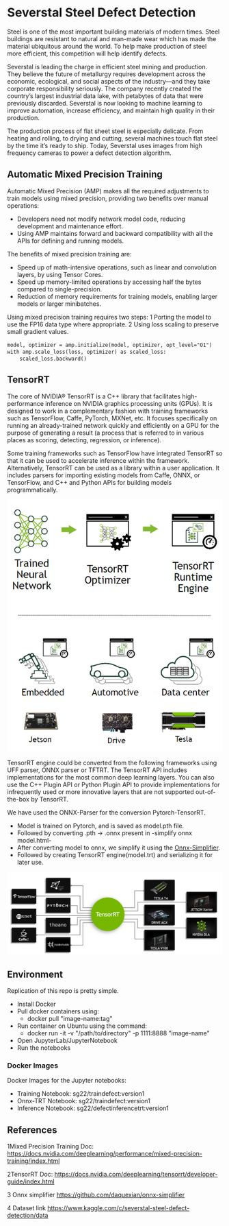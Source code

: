 # Severstal Steel Defect Detection

Steel is one of the most important building materials of modern times. Steel buildings are resistant to natural and man-made wear which has made the material ubiquitous around the world. To help make production of steel more efficient, this competition will help identify defects.

Severstal is leading the charge in efficient steel mining and production. They believe the future of metallurgy requires development across the economic, ecological, and social aspects of the industry—and they take corporate responsibility seriously. The company recently created the country’s largest industrial data lake, with petabytes of data that were previously discarded. Severstal is now looking to machine learning to improve automation, increase efficiency, and maintain high quality in their production.

The production process of flat sheet steel is especially delicate. From heating and rolling, to drying and cutting, several machines touch flat steel by the time it’s ready to ship. Today, Severstal uses images from high frequency cameras to power a defect detection algorithm.

## Automatic Mixed Precision Training

Automatic Mixed Precision (AMP) makes all the required adjustments to train models using mixed precision, providing two benefits over manual operations:
- Developers need not modify network model code, reducing development and maintenance effort.
- Using AMP maintains forward and backward compatibility with all the APIs for defining and running models.

The benefits of mixed precision training are:
- Speed up of math-intensive operations, such as linear and convolution layers, by using Tensor Cores.
- Speed up memory-limited operations by accessing half the bytes compared to single-precision.
- Reduction of memory requirements for training models, enabling larger models or larger minibatches.

Using mixed precision training requires two steps:
1 Porting the model to use the FP16 data type where appropriate.
2 Using loss scaling to preserve small gradient values.

```
model, optimizer = amp.initialize(model, optimizer, opt_level="O1")
with amp.scale_loss(loss, optimizer) as scaled_loss:
    scaled_loss.backward()
```

## TensorRT

The core of NVIDIA® TensorRT is a C++ library that facilitates high-performance inference on NVIDIA graphics processing units (GPUs). It is designed to work in a complementary fashion with training frameworks such as TensorFlow, Caffe, PyTorch, MXNet, etc. It focuses specifically on running an already-trained network quickly and efficiently on a GPU for the purpose of generating a result (a process that is referred to in various places as scoring, detecting, regression, or inference).

Some training frameworks such as TensorFlow have integrated TensorRT so that it can be used to accelerate inference within the framework. Alternatively, TensorRT can be used as a library within a user application. It includes parsers for importing existing models from Caffe, ONNX, or TensorFlow, and C++ and Python APIs for building models programmatically.

<p align="center">
<img src = "https://github.com/SarthakGarg13/Severstal-Steel-Defect-Detection/blob/master/images/tensorrt.png">
</p>


TensorRT engine could be converted from the following frameworks using UFF parser, ONNX parser or TFTRT. The TensorRT API includes implementations for the most common deep learning layers. You can also use the C++ Plugin API or Python Plugin API to provide implementations for infrequently used or more innovative layers that are not supported out-of-the-box by TensorRT.

We have used the ONNX-Parser for the conversion Pytorch-TensorRT.
- Model is trained on Pytorch, and is saved as model.pth file. 
- Followed by converting .pth -> .onnx present in -simplify onnx model.html- 
- After converting model to onnx, we simplify it using the [Onnx-Simplifier](https://github.com/daquexian/onnx-simplifier).
- Followed by creating TensorRT engine(model.trt) and serializing it for later use.



<p align="center">
<img src = "https://github.com/SarthakGarg13/Severstal-Steel-Defect-Detection/blob/master/images/onnx-tensorrt.png">
</p>



## Environment

Replication of this repo is pretty simple.
- Install Docker
- Pull docker containers using:
  - docker pull "image-name:tag"
- Run container on Ubuntu using the command:
  - docker run -it -v "/path/to/directory" -p 1111:8888 "image-name"
- Open JupyterLab/JupyterNotebook
- Run the notebooks

### Docker Images

Docker Images for the Jupyter notebooks:
- Training Notebook: sg22/traindefect:version1
- Onnx-TRT Notebook: sg22/traindefect:version1
- Inference Notebook: sg22/defectinferencetrt:version1

## References

1Mixed Precision Training Doc: https://docs.nvidia.com/deeplearning/performance/mixed-precision-training/index.html 

2TensorRT Doc: https://docs.nvidia.com/deeplearning/tensorrt/developer-guide/index.html

3 Onnx simplifier https://github.com/daquexian/onnx-simplifier

4 Dataset link https://www.kaggle.com/c/severstal-steel-defect-detection/data
